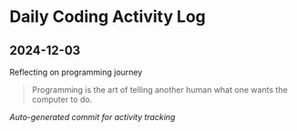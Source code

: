 # Daily Coding Activity Log

## 2024-12-03

Reflecting on programming journey

> Programming is the art of telling another human what one wants the computer to do.

*Auto-generated commit for activity tracking*
